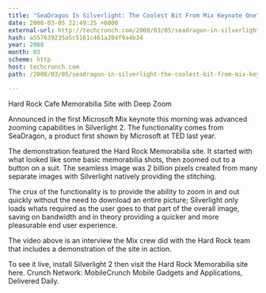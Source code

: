 ```yaml
---
title: "SeaDragon In Silverlight: The Coolest Bit From Mix Keynote One"
date: 2008-03-05 22:49:25 +0000
external-url: http://techcrunch.com/2008/03/05/seadragon-in-silverlight-the-coolest-bit-from-mix-keynote-one/
hash: a557639235a5c5161c461a204f9a4b34
year: 2008
month: 03
scheme: http
host: techcrunch.com
path: /2008/03/05/seadragon-in-silverlight-the-coolest-bit-from-mix-keynote-one/

---
```


Hard Rock Cafe Memorabilia Site with Deep Zoom

Announced in the first Microsoft Mix keynote this morning was advanced zooming capabilities in Silverlight 2. The functionality comes from SeaDragon, a product first shown by Microsoft at TED last year.

The demonstration featured the Hard Rock Memorabilia site. It started with what looked like some basic memorabilia shots, then zoomed out to a button on a suit. The seamless image was 2 billion pixels created from many separate images with Silverlight natively providing the stitching.

The crux of the functionality is to provide the ability to zoom in and out quickly without the need to download an entire picture; Silverlight only loads whats required as the user goes to that part of the overall image, saving on bandwidth and in theory providing a quicker and more pleasurable end user experience. 

The video above is an interview the Mix crew did with the Hard Rock team that includes a demonstration of the site in action. 

To see it live, install Silverlight 2 then visit the Hard Rock Memorabilia site here.
Crunch Network:  MobileCrunch Mobile Gadgets and Applications, Delivered Daily.
